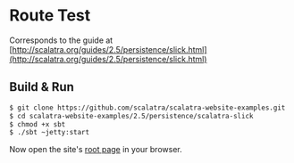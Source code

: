 # Route Test #

Corresponds to the guide at [http://scalatra.org/guides/2.5/persistence/slick.html](http://scalatra.org/guides/2.5/persistence/slick.html)

## Build & Run ##

```sh
$ git clone https://github.com/scalatra/scalatra-website-examples.git
$ cd scalatra-website-examples/2.5/persistence/scalatra-slick
$ chmod +x sbt
$ ./sbt ~jetty:start
```

Now open the site's [root page](http://localhost:8080/) in your browser.
